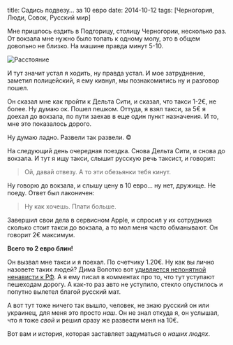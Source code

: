 title: Садись подвезу… за 10 евро
date: 2014-10-12
tags: [Черногория, Люди, Совок, Русский мир]

Мне пришлось ездить в Подгорицу, столицу Черногории, несколько раз. От вокзала мне нужно было топать к одному молу, это в общем довольно не близко. На машине правда минут 5-10.

![Расстояние](http://macgera.s3.amazonaws.com/articles/map.png)

И тут значит устал я ходить, ну правда устал. И мое затруднение, заметил полицейский, я ему кивнул, мы познакомились ну и разговор пошел.

Он сказал мне как пройти к Дельта Сити, и сказал, что такси 1-2€, не более. Ну думаю ок. Пошел пешком. Оттуда, я взял такси, за 5€ я доехал до вокзала, по пути заехав в еще один пункт назначения. И то, мне это показалось дорого.

Ну думаю ладно. Развели так развели. ©

На следующий день очередная поездка. Снова Дельта Сити, и снова до вокзала. И тут я ищу такси, слышит русскую речь таксист, и говорит:

>Ой, давай отвезу. А то эти обезьянки тебя кинут.

Ну говорю до вокзала, и слышу цену в 10 евро… ну нет, дружище. Не поеду. Ответ был лаконичен:

>Ну как хочешь. Плати больше.

Завершил свои дела в сервисном Apple, и спросил у их сотрудника сколько стоит такси до вокзала, а то мол меня часто обманывают. Он говорит 2€ максимум.

**Всего то 2 евро блин!**

Он вызвал мне такси и я поехал. По счетчику 1.20€. Ну как вы лично назовете таких людей? Дима Волотко вот [удивляется непонятной ненависти к РФ](https://absolvo.ru/2409/hatred-belarusian-to-russian.html). А я ему писал в комментах про то, что тут уступают пешеходам дорогу. А как-то раз авто не уступило, стекло опустилось и попутно вылетел благой русский мат.

А вот тут тоже ничего так вышло, человек, не знаю русский он или украинец, для меня это просто *наш*. Он не знал откуда я, он услышал, что я тоже *свой* и решил сразу же развести меня на 10€.

Вот вам и история, которая заставляет задуматься о *наших людях*.